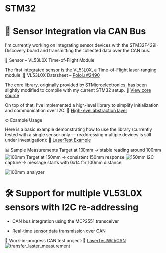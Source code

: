 # STM32




# 🎯 Sensor Integration via CAN Bus
I'm currently working on integrating sensor devices with the STM32F429I-Discovery board and transmitting the collected data over the CAN bus.

📏 Sensor – VL53L0X Time-of-Flight Module

The first integrated sensor is the VL53L0X, a Time-of-Flight laser-ranging module.
📄 VL53L0X Datasheet – [Pololu #2490](https://www.pololu.com/product/2490)

The core library, originally provided by STMicroelectronics, has been slightly modified to compile with my current STM32 setup.
🔗 [View core source](https://github.com/czagaadam/STM32/tree/main/vl53l0x/Src/vl53l0x)

On top of that, I’ve implemented a high-level library to simplify initialization and communication over I2C:
🔗 [High-level abstraction layer](https://github.com/czagaadam/STM32/tree/main/vl53l0x/Src)

⚙️ Example Usage

Here is a basic example demonstrating how to use the library (currently tested with a single sensor only — readdressing multiple devices is still under investigation):
🔗 [LaserTest Example](https://github.com/czagaadam/STM32/tree/main/LaserTest)

📊 Sample Measurements
Target at 100mm → stable reading around 100mm
![100mm](https://github.com/czagaadam/STM32/assets/168843740/36243a61-04c1-4131-a16a-59fc5396802d)
Target at 150mm → consistent 150mm response
![150mm](https://github.com/czagaadam/STM32/assets/168843740/fd8d53da-a2aa-41cd-96bb-7fc0bbbc6c27)
I2C capture → message starts with 0x14 for 100mm distance

![100mm_analyzer](https://github.com/czagaadam/STM32/assets/168843740/af197f4a-13b5-45e3-b0f0-7abbeb04ade0)

# 🛠️ Support for multiple VL53L0X sensors with I2C re-addressing

- CAN bus integration using the MCP2551 transceiver

- Real-time sensor data transmission over CAN

🚀 Work-in-progress CAN test project:
🔗 [LaserTestWithCAN](https://github.com/czagaadam/STM32/tree/main/LaserTestWithCAN)
![transfer_laster_measurement](https://github.com/czagaadam/STM32/assets/168843740/7d8cb43b-8d6a-434d-9049-f515deecc511)
